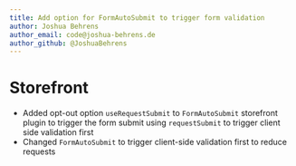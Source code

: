 ```yaml
---
title: Add option for FormAutoSubmit to trigger form validation
author: Joshua Behrens
author_email: code@joshua-behrens.de
author_github: @JoshuaBehrens
---
```

# Storefront
* Added opt-out option `useRequestSubmit` to `FormAutoSubmit` storefront plugin to trigger the form submit using `requestSubmit` to trigger client side validation first
* Changed `FormAutoSubmit` to trigger client-side validation first to reduce requests
